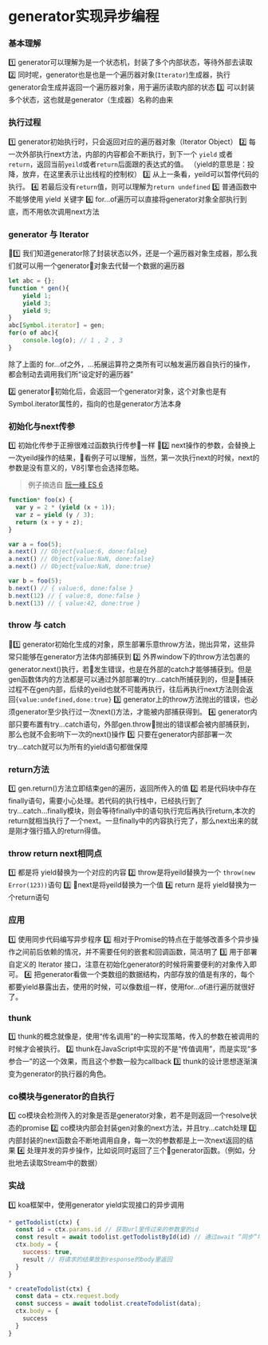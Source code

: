 # generator实现异步编程

### 基本理解
1️⃣ generator可以理解为是一个状态机，封装了多个内部状态，等待外部去读取
2️⃣ 同时呢，generator也是也是一个遍历器对象(`Iterator`)生成器，执行generator会生成并返回一个遍历器对象，用于遍历读取内部的状态
3️⃣ 可以封装多个状态，这也就是generator（生成器）名称的由来

### 执行过程
1️⃣ generator初始执行时，只会返回对应的遍历器对象（Iterator Object）
2️⃣ 每一次外部执行next方法，内部的内容都会不断执行，到下一个 `yield` 或者 `return`，返回当前`yeild`或者`return`后面跟的表达式的值。
（yield的意思是：投降，放弃，在这里表示让出线程的控制权）
3️⃣ 从上一条看，yeild可以暂停代码的执行。
4️⃣ 若最后没有`return`值，则可以理解为`return undefined`
5️⃣ 普通函数中不能够使用 yield 关键字
6️⃣ for...of遍历可以直接将generator对象全部执行到底，而不用依次调用next方法

### generator 与 Iterator 
1️⃣ 我们知道generator除了封装状态以外，还是一个遍历器对象生成器，那么我们就可以用一个generator对象去代替一个数据的遍历器
```js
let abc = {};
function * gen(){
    yield 1;
    yield 3;
    yield 9;
}
abc[Symbol.iterator] = gen;
for(o of abc){
    console.log(o); // 1 , 2 , 3 
}
```
除了上面的 for...of之外，...拓展运算符之类所有可以触发遍历器自执行的操作，都会制动去调用我们所“设定好的遍历器”

2️⃣ generator初始化后，会返回一个generator对象，这个对象也是有Symbol.iterator属性的，指向的也是generator方法本身

### 初始化与next传参
1️⃣ 初始化传参于正擦很难过函数执行传参一样
2️⃣ next操作的参数，会替换上一次yeild操作的结果，看例子可以理解，当然，第一次执行next的时候，next的参数是没有意义的，V8引擎也会选择忽略。
> 例子摘选自 [阮一峰 ES 6](http://es6.ruanyifeng.com/#docs/generator)

```js
function* foo(x) {
  var y = 2 * (yield (x + 1));
  var z = yield (y / 3);
  return (x + y + z);
}

var a = foo(5);
a.next() // Object{value:6, done:false}
a.next() // Object{value:NaN, done:false}
a.next() // Object{value:NaN, done:true}

var b = foo(5);
b.next() // { value:6, done:false }
b.next(12) // { value:8, done:false }
b.next(13) // { value:42, done:true }
```

### throw 与 catch 
1️⃣ generator初始化生成的对象，原生部署乐意throw方法，抛出异常，这些异常只能够在generator方法体内部捕获到
2️⃣ 外界window下的throw方法包裹的generator.next()执行，若发生错误，也是在外部的catch才能够捕获到。但是gen函数体内的方法都是可以通过外部部署的try...catch所捕获到的，但是捕获过程不在gen内部，后续的yeild也就不可能再执行，往后再执行next方法则会返回`{value:undefined,done:true}`
3️⃣ generator上的throw方法抛出的错误，也必须generator至少执行过一次next()方法，才能被内部捕获得到。
4️⃣ generator内部只要布置有try...catch语句，外部gen.throw抛出的错误都会被内部捕获到，那么也就不会影响下一次的next()操作
5️⃣ 只要在generator内部部署一次 try...catch就可以为所有的yield语句都做保障

### return方法
1️⃣ gen.return()方法立即结束gen的遍历，返回所传入的值
2️⃣ 若是代码块中存在 finally语句，需要小心处理。若代码的执行栈中，已经执行到了try...catch...finally模块，则会等待finally中的语句执行完后再执行return,本次的return就相当执行了一个next。一旦finally中的内容执行完了，那么next出来的就是刚才强行插入的return得值。

### throw return next相同点
1️⃣ 都是将 yield替换为一个对应的内容
2️⃣ throw是将yeild替换为一个 `throw(new Error(123))`语句
3️⃣ next是将yeild替换为一个值
4️⃣ return 是将 yield替换为一个return语句


### 应用
1️⃣ 使用同步代码编写异步程序
3️⃣ 相对于Promise的特点在于能够改善多个异步操作之间前后依赖的情况，并不需要任何的嵌套和回调函数，简洁明了
3️⃣ 用于部署自定义的 Iterator 接口，注意在初始化generator的时候将需要便利的对象传入即可。
4️⃣ 把generator看做一个类数组的数据结构，内部存放的值是有序的，每个都要yield暴露出去，使用的时候，可以像数组一样，使用for...of进行遍历就很好了。



### thunk
1️⃣ thunk的概念就像是，使用“传名调用”的一种实现策略，传入的参数在被调用的时候才会被执行。
2️⃣ thunk在JavaScript中实现的不是“传值调用”，而是实现“多参合一”的这一个效果，而且这个参数一般为callback
3️⃣ thunk的设计思想逐渐演变为generator的执行器的角色。

### co模块与generator的自执行
1️⃣ co模块会检测传入的对象是否是generator对象，若不是则返回一个resolve状态的promise
2️⃣ co模块内部会封装gen对象的next方法，并且try...catch处理
3️⃣ 内部封装的next函数会不断地调用自身，每一次的参数都是上一次next返回的结果
4️⃣ 处理并发的异步操作，比如说同时返回了三个generator函数。（例如，分批地去读取Stream中的数据）


### 实战
1️⃣ koa框架中，使用generator yield实现接口的异步调用
```js
* getTodolist(ctx) {
  const id = ctx.params.id // 获取url里传过来的参数里的id
  const result = await todolist.getTodolistById(id) // 通过await “同步”地返回查询结果
  ctx.body = {
    success: true,
    result // 将请求的结果放到response的body里返回
  }
}

* createTodolist(ctx) {
  const data = ctx.request.body
  const success = await todolist.createTodolist(data);
  ctx.body = {
    success
  }
}

```